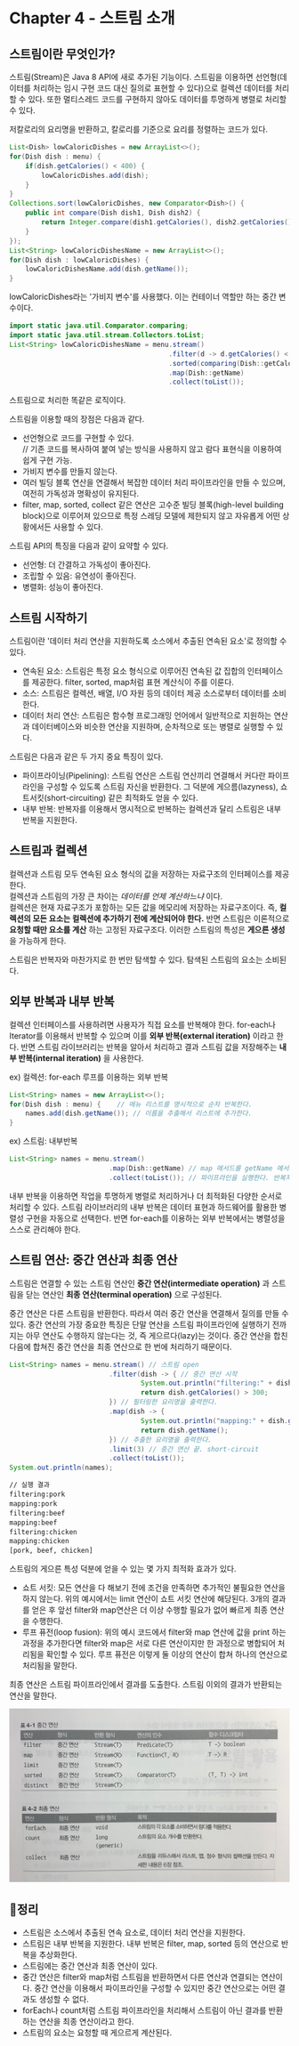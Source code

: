 # Chapter 4 - 스트림 소개
## 스트림이란 무엇인가?
스트림(Stream)은 Java 8 API에 새로 추가된 기능이다. 스트림을 이용하면 선언형(데이터를 처리하는 임시 구현 코드 대신 질의로 표현할 수 있다)으로 컬렉션 데이터를 처리할 수 있다. 또한 멀티스레드 코드를 구현하지 않아도 데이터를 투명하게 병렬로 처리할 수 있다.

저칼로리의 요리명을 반환하고, 칼로리를 기준으로 요리를 정렬하는 코드가 있다.
```java
List<Dish> lowCaloricDishes = new ArrayList<>();
for(Dish dish : menu) {
    if(dish.getCalories() < 400) {
        lowCaloricDishes.add(dish);
    }
}
Collections.sort(lowCaloricDishes, new Comparator<Dish>() {
    public int compare(Dish dish1, Dish dish2) {
        return Integer.compare(dish1.getCalories(), dish2.getCalories());
    }
});
List<String> lowCaloricDishesName = new ArrayList<>();
for(Dish dish : lowCaloricDishes) {
    lowCaloricDishesName.add(dish.getName());
}
```
lowCaloricDishes라는 '가비지 변수'를 사용했다. 이는 컨테이너 역할만 하는 중간 변수이다.

```java
import static java.util.Comparator.comparing;
import static java.util.stream.Collectors.toList;
List<String> lowCaloricDishesName = menu.stream()
                                        .filter(d -> d.getCalories() < 400)
                                        .sorted(comparing(Dish::getCalories))
                                        .map(Dish::getName)
                                        .collect(toList());
```
스트림으로 처리한 똑같은 로직이다.

스트림을 이용할 때의 장점은 다음과 같다.
- 선언형으로 코드를 구현할 수 있다.   
// 기존 코드를 복사하여 붙여 넣는 방식을 사용하지 않고 람다 표현식을 이용하여 쉽게 구현 가능.
- 가비지 변수를 만들지 않는다.
- 여러 빌딩 블록 연산을 연결해서 복잡한 데이터 처리 파이프라인을 만들 수 있으며, 여전히 가독성과 명확성이 유지된다.
- filter, map, sorted, collect 같은 연산은 고수준 빌딩 블록(high-level building block)으로 이루어져 있으므로 특정 스레딩 모델에 제한되지 않고 자유롭게 어떤 상황에서든 사용할 수 있다.

스트림 API의 특징을 다음과 같이 요약할 수 있다.
- 선언형: 더 간결하고 가독성이 좋아진다.
- 조립할 수 있음: 유연성이 좋아진다.
- 병렬화: 성능이 좋아진다.

## 스트림 시작하기
스트림이란 '데이터 처리 연산을 지원하도록 소스에서 추출된 연속된 요소'로 정의할 수 있다.
- 연속된 요소: 스트림은 특정 요소 형식으로 이루어진 연속된 값 집합의 인터페이스를 제공한다. filter, sorted, map처럼 표현 계산식이 주를 이룬다.
- 소스: 스트림은 컬렉션, 배열, I/O 자원 등의 데이터 제공 소스로부터 데이터를 소비한다.
- 데이터 처리 연산: 스트림은 함수형 프로그래밍 언어에서 일반적으로 지원하는 연산과 데이터베이스와 비슷한 연산을 지원하며, 순차적으로 또는 병렬로 실행할 수 있다.

스트림은 다음과 같은 두 가지 중요 특징이 있다.
- 파이프라이닝(Pipelining): 스트림 연산은 스트림 연산끼리 연결해서 커다란 파이프라인을 구성할 수 있도록 스트림 자신을 반환한다. 그 덕분에 게으름(lazyness), 쇼트서킷(short-circuiting) 같은 최적화도 얻을 수 있다.
- 내부 반복: 반복자를 이용해서 명시적으로 반복하는 컬렉션과 달리 스트림은 내부 반복을 지원한다.

## 스트림과 컬렉션
컬렉션과 스트림 모두 연속된 요소 형식의 값을 저장하는 자료구조의 인터페이스를 제공한다.    
컬렉션과 스트림의 가장 큰 차이는 _데이터를 언제 계산하느냐_ 이다.    
컬렉션은 현재 자료구조가 포함하는 모든 값을 메모리에 저장하는 자료구조이다. 즉, __컬렉션의 모든 요소는 컬렉션에 추가하기 전에 계산되어야 한다.__ 반면 스트림은 이론적으로 __요청할 때만 요소를 계산__ 하는 고정된 자료구조다. 이러한 스트림의 특성은 __게으른 생성__ 을 가능하게 한다.

스트림은 반복자와 마찬가지로 한 번만 탐색할 수 있다. 탐색된 스트림의 요소는 소비된다.

## 외부 반복과 내부 반복
컬렉션 인터페이스를 사용하려면 사용자가 직접 요소를 반복해야 한다. for-each나 Iterator를 이용해서 반복할 수 있으며 이를 __외부 반복(external iteration)__ 이라고 한다. 반면 스트림 라이브러리는 반복을 알아서 처리하고 결과 스트림 값을 저장해주는 __내부 반복(internal iteration)__ 을 사용한다.

ex) 컬렉션: for-each 루프를 이용하는 외부 반복
```java
List<String> names = new ArrayList<>();
for(Dish dish : menu) {    // 메뉴 리스트를 명시적으로 순차 반복한다.
    names.add(dish.getName()); // 이름을 추출해서 리스트에 추가한다.
}
```

ex) 스트림: 내부반복
```java
List<String> names = menu.stream()
                         .map(Dish::getName) // map 메서드를 getName 메서드로 파라미터화 해서 요리명을 추출함.
                         .collect(toList()); // 파이프라인을 실행한다. 반복자는 필요 없음
```

내부 반복을 이용하면 작업을 투명하게 병렬로 처리하거나 더 최적화된 다양한 순서로 처리할 수 있다. 스트림 라이브러리의 내부 반복은 데이터 표현과 하드웨어를 활용한 병렬성 구현을 자동으로 선택한다. 반면 for-each를 이용하는 외부 반복에서는 병렬성을 스스로 관리해야 한다.

## 스트림 연산: 중간 연산과 최종 연산
스트림은 연결할 수 있는 스트림 연산인 __중간 연산(intermediate operation)__ 과 스트림을 닫는 연산인 __최종 연산(terminal operation)__ 으로 구성된다.

중간 연산은 다른 스트림을 반환한다. 따라서 여러 중간 연산을 연결해서 질의를 만들 수 있다. 중간 연산의 가장 중요한 특징은 단말 연산을 스트림 파이프라인에 실행하기 전까지는 아무 연산도 수행하지 않는다는 것, 즉 게으르다(lazy)는 것이다. 중간 연산을 합친 다음에 합쳐진 중간 연산을 최종 연산으로 한 번에 처리하기 때문이다.
```java
List<String> names = menu.stream() // 스트림 open
                         .filter(dish -> { // 중간 연산 시작
                                 System.out.println("filtering:" + dish.getName());
                                 return dish.getCalories() > 300;
                         }) // 필터링한 요리명을 출력한다.
                         .map(dish -> {
                                 System.out.println("mapping:" + dish.getName());
                                 return dish.getName();
                         }) // 추출한 요리명을 출력한다.
                         .limit(3) // 중간 연산 끝. short-circuit
                         .collect(toList());
System.out.println(names);
```
```bash
// 실행 결과
filtering:pork
mapping:pork
filtering:beef
mapping:beef
filtering:chicken
mapping:chicken
[pork, beef, chicken]
```

스트림의 게으른 특성 덕분에 얻을 수 있는 몇 가지 최적화 효과가 있다.
- 쇼트 서킷: 모든 연산을 다 해보기 전에 조건을 만족하면 추가적인 불필요한 연산을 하지 않는다. 위의 예시에서는 limit 연산이 쇼트 서킷 연산에 해당된다. 3개의 결과를 얻은 후 앞선 filter와 map연산은 더 이상 수행할 필요가 없어 빠르게 최종 연산을 수행한다.
- 루프 퓨전(loop fusion): 위의 예시 코드에서 filter와 map 연산에 값을 print 하는 과정을 추가한다면 filter와 map은 서로 다른 연산이지만 한 과정으로 병합되어 처리됨을 확인할 수 있다. 루프 퓨전은 이렇게 둘 이상의 연산이 합쳐 하나의 연산으로 처리됨을 말한다.

최종 연산은 스트림 파이프라인에서 결과를 도출한다. 스트림 이외의 결과가 반환되는 연산을 말한다.

<img src="./images/streamoperation.jpg">

## 📌정리
- 스트림은 소스에서 추출된 연속 요소로, 데이터 처리 연산을 지원한다.
- 스트림은 내부 반복을 지원한다. 내부 반복은 filter, map, sorted 등의 연산으로 반복을 추상화한다.
- 스트림에는 중간 연산과 최종 연산이 있다.
- 중간 연산은 filter와 map처럼 스트림을 반환하면서 다른 연산과 연결되는 연산이다. 중간 연산을 이용해서 파이프라인을 구성할 수 있지만 중간 연산으로는 어떤 결과도 생성할 수 없다.
- forEach나 count처럼 스트림 파이프라인을 처리해서 스트림이 아닌 결과를 반환하는 연산을 최종 연산이라고 한다.
- 스트림의 요소는 요청할 때 게으르게 계산된다.